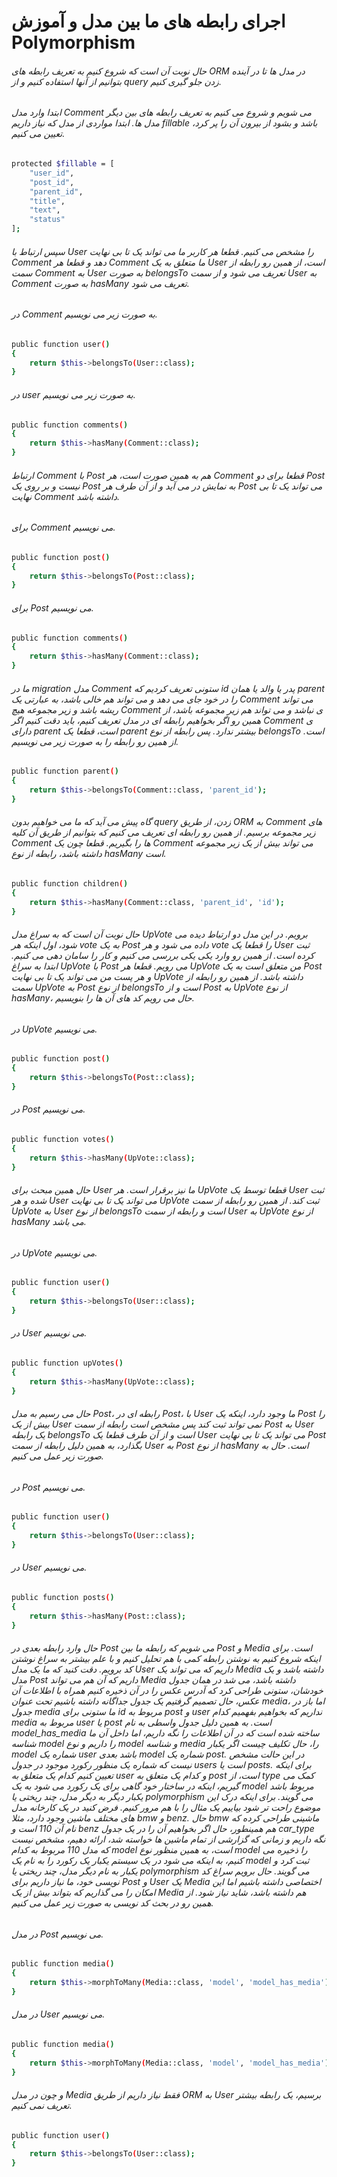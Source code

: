 # اجرای رابطه های ما بین مدل و آموزش Polymorphism

###### حال نوبت آن است که شروع کنیم به تعریف رابطه های ORM در مدل ها تا در آینده بتوانیم از آنها استفاده کنیم و از query زدن جلو گیری کنیم.

###### ابتدا وارد مدل Comment می شویم و شروع می کنیم به تعریف رابطه های بین دیگر مدل ها. ابتدا مواردی از مدل که نیاز داریم fillable باشد و بشود از بیرون آن را پر کرد، تعیین می کنیم.
```bash
protected $fillable = [
    "user_id",
    "post_id",
    "parent_id",
    "title",
    "text",
    "status"
];
```
###### سپس ارتباط با User را مشخص می کنیم. قطعا هر کاربر ما می تواند یک تا بی نهایت Comment دهد و قطعا هر Comment ما متعلق به یک User است، از همین رو رابطه از سمت Comment به User به صورت belongsTo تعریف می شود و از سمت User به Comment به صورت hasMany تعریف می شود.
###### در Comment به صورت زیر می نویسیم.
```bash
public function user()
{
    return $this->belongsTo(User::class);
}
```
###### در user به صورت زیر می نویسیم.
```bash
public function comments()
{
    return $this->hasMany(Comment::class);
}
```
###### ارتباط Comment با Post هم به همین صورت است، هر Comment قطعا برای دو Post نیست و بر روی یک Post به نمایش در می آید و از آن طرف هر Post می تواند یک تا بی نهایت Comment داشته باشد.
###### برای Comment می نویسیم.
```bash
public function post()
{
    return $this->belongsTo(Post::class);
}
```
###### برای Post می نویسیم.
```bash
public function comments()
{
    return $this->hasMany(Comment::class);
}
```
###### ما در migration مدل Comment ستونی تعریف کردیم که id پدر یا والد یا همان parent را در خود جای می دهد و می تواند هم خالی باشد، به عبارتی یک Comment می تواند ریشه باشد و زیر مجموعه هیچ Comment ی نباشد و می تواند هم زیر مجموعه باشد، از همین رو اگر بخواهیم رابطه ای در مدل تعریف کنیم، باید دقت کنیم اگر Comment ی دارای parent است، قطعا یک parent بیشتر ندارد. پس رابطه از نوع belongsTo است. از همین رو رابطه را به صورت زیر می نویسیم.

```bash
public function parent()
{
    return $this->belongsTo(Comment::class, 'parent_id');
}
```
###### گاه پیش می آید که ما می خواهیم بدون query زدن، از طریق ORM به Comment های زیر مجموعه برسیم. از همین رو رابطه ای تعریف می کنیم که بتوانیم از طریق آن کلیه Comment ها را بگیریم. قطعا چون یک Comment می تواند بیش از یک زیر مجموعه داشته باشد، رابطه از نوع hasMany است.
```bash
public function children()
{
    return $this->hasMany(Comment::class, 'parent_id', 'id');
}
```
###### حال نوبت آن است که به سراغ مدل UpVote برویم. در این مدل دو ارتباط دیده می شود، اول اینکه هر vote به یک Post داده می شود و هر vote را قطعا یک User ثبت کرده است. از همین رو وارد یکی یکی بررسی می کنیم و کار را سامان دهی می کنیم. ابتدا به سراغ UpVote با Post می رویم. قطعا هر UpVote من متعلق است به یک Post و هر پست من می تواند یک تا بی نهایت UpVote داشته باشد. از همین رو رابطه از سمت UpVote به Post از نوع belongsTo است و از Post به UpVote از نوع hasMany، حال می رویم کد های آن ها را بنویسیم.
###### در UpVote می نویسیم.
```bash
public function post()
{
    return $this->belongsTo(Post::class);
}
```
###### در Post می نویسیم.
```bash
public function votes()
{
    return $this->hasMany(UpVote::class);
}
```
###### حال همین مبحث برای User ما نیز برقرار است. هر UpVote قطعا توسط یک User ثبت شده و هر User می تواند یک تا بی نهایت UpVote ثبت کند. از همین رو رابطه از سمت UpVote به User از نوع belongsTo است و رابطه از سمت User به UpVote از نوع hasMany می باشد.
###### در UpVote می نویسیم.
```bash
public function user()
{
    return $this->belongsTo(User::class);
}
```
###### در User می نویسیم.
```bash
public function upVotes()
{
    return $this->hasMany(UpVote::class);
}
```
###### حال می رسیم به مدل Post، رابطه ای در Post، با User ما وجود دارد، اینکه یک Post را بیش از یک User نمی تواند ثبت کند پس مشخص است رابطه از سمت Post به User یک رابطه belongsTo است و از آن طرف قطعا یک User می تواند یک تا بی نهایت Post بگذارد، به همین دلیل رابطه از سمت User به Post از نوع hasMany است. حال به صورت زیر عمل می کنیم.
###### در Post می نویسیم.
```bash
public function user()
{
    return $this->belongsTo(User::class);
}
```
###### در User می نویسیم.
```bash
public function posts()
{
    return $this->hasMany(Post::class);
}
```
###### حال وارد رابطه بعدی در Post می شویم که رابطه ما بین Post و Media است. برای اینکه شروع کنیم به نوشتن رابطه کمی با هم تحلیل کنیم و با علم بیشتر به سراغ نوشتن کد برویم. دقت کنید که ما یک مدل User داریم که می تواند یک Media داشته باشد و یک مدل Post داریم که آن هم می تواند Media داشته باشد، می شد در همان جدول خودشان، ستونی طراحی کرد که آدرس عکس را در آن ذخیره کنیم همراه با اطلاعات آن عکس، حال تصمیم گرفتیم یک جدول جداگانه داشته باشیم تحت عنوان media، اما باز در جدول media ما ستونی برای id مربوط به post و user نداریم که بخواهیم بفهمیم کدام media مربوط به user یا post است. به همین دلیل جدول واسطی به نام model_has_media ساخته شده است که در آن اطلاعات را نگه داریم، اما داخل آن ما شناسه model را داریم و نوع model و شناسه media را، حال تکلیف چیست اگر یکبار model شماره یک user باشد بعدی model شماره یک post. در این حالت مشخص نیست که شماره یک منظور رکورد موجود در جدول users است یا posts. برای اینکه تعیین کنیم کدام یک متعلق به user و کدام یک متعلق به post است، از type کمک می گیریم، اینکه در ساختار خود گاهی برای یک رکورد می شود به یک model مربوط باشد یکبار دیگر به دیگر مدل، چند ریختی  یا polymorphism می گویند. برای اینکه درک این موضوع راحت تر شود بیاییم یک مثال را با هم مرور کنیم. فرض کنید در یک کارخانه مدل های مختلف ماشین وجود دارد، مثلا bmw و benz. حال bmw ماشینی طراحی کرده که نام آن 110 است و benz هم همینطور، حال اگر بخواهیم آن را در یک جدول car_type نگه داریم و زمانی که گزارشی از تمام ماشین ها خواسته شد، ارائه دهیم، مشخص نیست که مدل 110 مربوط به کدام model است، به همین منظور نوع model را ذخیره می کنیم، به اینکه می شود در یک سیستم یکبار یک رکورد را به نام یک model ثبت کرد و یکبار به نام دیگر مدل، چند ریختی یا polymorphism می گویند. حال برویم سراغ کد نویسی خود، ما نیاز داریم برای Post و User یک Media اختصاصی داشته باشیم اما این امکان را می گذاریم که بتواند بیش از یک Media هم داشته باشد، شاید نیاز شود. از همین رو در بحث کد نویسی به صورت زیر عمل می کنیم.
###### در مدل Post می نویسیم.
```bash
public function media()
{
    return $this->morphToMany(Media::class, 'model', 'model_has_media');
}
```
###### در مدل User می نویسیم.
```bash
public function media()
{
    return $this->morphToMany(Media::class, 'model', 'model_has_media');
}
```
###### و چون در مدل Media فقط نیاز داریم از طریق ORM به User برسیم، یک رابطه بیشتر تعریف نمی کنیم.
```bash
public function user()
{
    return $this->belongsTo(User::class);
}
```
